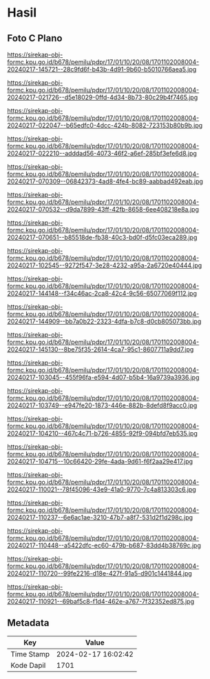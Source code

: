 # Hasil

## Foto C Plano

https://sirekap-obj-formc.kpu.go.id/b678/pemilu/pdpr/17/01/10/20/08/1701102008004-20240217-145721--28c9fd6f-b43b-4d91-9b60-b5010766aea5.jpg

https://sirekap-obj-formc.kpu.go.id/b678/pemilu/pdpr/17/01/10/20/08/1701102008004-20240217-021726--d5e18029-0ffd-4d34-8b73-80c29b4f7465.jpg

https://sirekap-obj-formc.kpu.go.id/b678/pemilu/pdpr/17/01/10/20/08/1701102008004-20240217-022047--b65edfc0-4dcc-424b-8082-723153b80b9b.jpg

https://sirekap-obj-formc.kpu.go.id/b678/pemilu/pdpr/17/01/10/20/08/1701102008004-20240217-022210--adddad56-4073-46f2-a6ef-285bf3efe6d8.jpg

https://sirekap-obj-formc.kpu.go.id/b678/pemilu/pdpr/17/01/10/20/08/1701102008004-20240217-070309--06842373-4ad8-4fe4-bc89-aabbad492eab.jpg

https://sirekap-obj-formc.kpu.go.id/b678/pemilu/pdpr/17/01/10/20/08/1701102008004-20240217-070532--d9da7899-43ff-42fb-8658-6ee408218e8a.jpg

https://sirekap-obj-formc.kpu.go.id/b678/pemilu/pdpr/17/01/10/20/08/1701102008004-20240217-070651--b85518de-fb38-40c3-bd0f-d5fc03eca289.jpg

https://sirekap-obj-formc.kpu.go.id/b678/pemilu/pdpr/17/01/10/20/08/1701102008004-20240217-102545--9272f547-3e28-4232-a95a-2a6720e40444.jpg

https://sirekap-obj-formc.kpu.go.id/b678/pemilu/pdpr/17/01/10/20/08/1701102008004-20240217-144148--f34c46ac-2ca8-42c4-9c56-65077069f112.jpg

https://sirekap-obj-formc.kpu.go.id/b678/pemilu/pdpr/17/01/10/20/08/1701102008004-20240217-144909--bb7a0b22-2323-4dfa-b7c8-d0cb805073bb.jpg

https://sirekap-obj-formc.kpu.go.id/b678/pemilu/pdpr/17/01/10/20/08/1701102008004-20240217-145130--8be75f35-2614-4ca7-95c1-8607711a9dd7.jpg

https://sirekap-obj-formc.kpu.go.id/b678/pemilu/pdpr/17/01/10/20/08/1701102008004-20240217-103045--455f96fa-e594-4d07-b5b4-16a9739a3936.jpg

https://sirekap-obj-formc.kpu.go.id/b678/pemilu/pdpr/17/01/10/20/08/1701102008004-20240217-103749--e947fe20-1873-446e-882b-8defd8f9acc0.jpg

https://sirekap-obj-formc.kpu.go.id/b678/pemilu/pdpr/17/01/10/20/08/1701102008004-20240217-104210--467c4c71-b726-4855-92f9-094bfd7eb535.jpg

https://sirekap-obj-formc.kpu.go.id/b678/pemilu/pdpr/17/01/10/20/08/1701102008004-20240217-104715--10c66420-29fe-4ada-9d61-f6f2aa29e417.jpg

https://sirekap-obj-formc.kpu.go.id/b678/pemilu/pdpr/17/01/10/20/08/1701102008004-20240217-110021--78f45096-43e9-41a0-9770-7c4a813303c6.jpg

https://sirekap-obj-formc.kpu.go.id/b678/pemilu/pdpr/17/01/10/20/08/1701102008004-20240217-110237--6e6ac1ae-3210-47b7-a8f7-531d2f1d298c.jpg

https://sirekap-obj-formc.kpu.go.id/b678/pemilu/pdpr/17/01/10/20/08/1701102008004-20240217-110448--a5422dfc-ec60-479b-b687-83dd4b38769c.jpg

https://sirekap-obj-formc.kpu.go.id/b678/pemilu/pdpr/17/01/10/20/08/1701102008004-20240217-110720--99fe2216-d18e-427f-91a5-d901c1441844.jpg

https://sirekap-obj-formc.kpu.go.id/b678/pemilu/pdpr/17/01/10/20/08/1701102008004-20240217-110921--69baf5c8-f1d4-462e-a767-7f32352ed875.jpg


## Metadata

| Key        | Value               |
| ---------- | ------------------- |
| Time Stamp | 2024-02-17 16:02:42 |
| Kode Dapil | 1701                |



